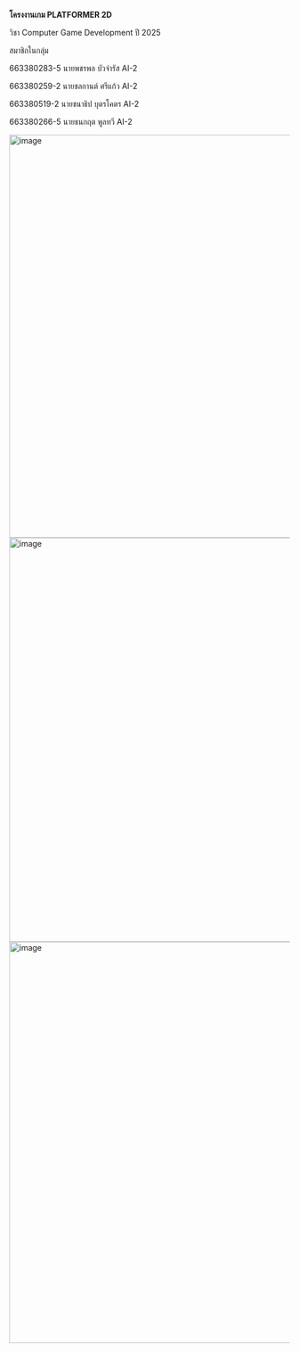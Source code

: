 **โครงงานเกม PLATFORMER 2D**

วิชา Computer Game Development ปี 2025

สมาชิกในกลุ่ม

663380283-5 นายพชรพล บัวจำรัส AI-2

663380259-2 นายชลกานต์ ศรีแก้ว AI-2

663380519-2 นายชนาธิป บุตรโคตร AI-2

663380266-5 นายธนกฤต พูลทวี AI-2

<img width="1281" height="723" alt="image" src="https://github.com/user-attachments/assets/7c65f61f-02f0-48a5-ba7c-260a9a295f45" />
<img width="1271" height="725" alt="image" src="https://github.com/user-attachments/assets/c2ffab8c-2167-4d33-b6f4-7705495897bf" />
<img width="1279" height="720" alt="image" src="https://github.com/user-attachments/assets/4cab5c32-c7d3-45e1-a6c5-c009975eac16" />


